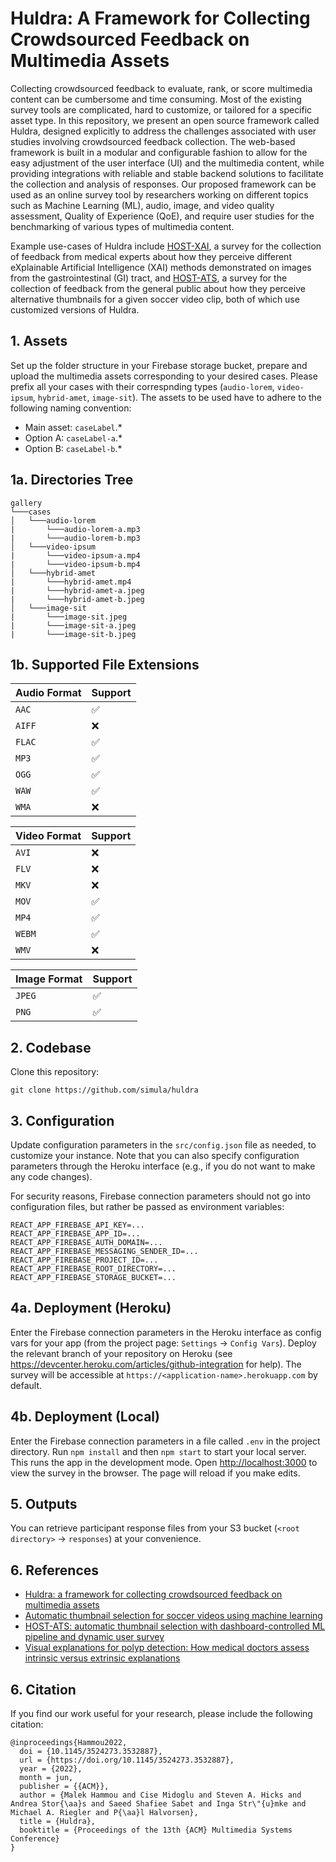 # Huldra: A Framework for Collecting Crowdsourced Feedback on Multimedia Assets

Collecting crowdsourced feedback to evaluate, rank, or score multimedia content can be cumbersome and time consuming. Most of the existing survey tools are complicated, hard to customize, or tailored for a specific asset type. In this repository, we present an open source framework called Huldra, designed explicitly to address the challenges associated with user studies involving crowdsourced feedback collection. The web-based framework is built in a modular and configurable fashion to allow for the easy adjustment of the user interface (UI) and the multimedia content, while providing integrations with reliable and stable backend solutions to facilitate the collection and analysis of responses. 
Our proposed framework can be used as an online survey tool by researchers working on different topics such as Machine Learning (ML), audio, image, and video quality assessment, Quality of Experience (QoE), and require user studies for the benchmarking of various types of multimedia content. 

Example use-cases of Huldra include [HOST-XAI](https://host-xai.herokuapp.com), a survey for the collection of feedback from medical experts about how they perceive different eXplainable Artificial Intelligence (XAI) methods demonstrated on images from the gastrointestinal (GI) tract, and [HOST-ATS](https://host-ats.herokuapp.com), a survey for the collection of feedback from the general public about how they perceive alternative thumbnails for a given soccer video clip, both of which use customized versions of Huldra. 

## 1. Assets

Set up the folder structure in your Firebase storage bucket, prepare and upload the multimedia assets corresponding to your desired cases. Please prefix all your cases with their correspnding types (`audio-lorem`, `video-ipsum`, `hybrid-amet`, `image-sit`). The assets to be used have to adhere to the following naming convention:
- Main asset: `caseLabel`.*
- Option A: `caseLabel-a`.*
- Option B: `caseLabel-b`.*

## 1a. Directories Tree

```
gallery 
└───cases
│   └───audio-lorem
|       └───audio-lorem-a.mp3   
|       └───audio-lorem-b.mp3  
│   └───video-ipsum
|       └───video-ipsum-a.mp4
|       └───video-ipsum-b.mp4
│   └───hybrid-amet
|       └───hybrid-amet.mp4   
|       └───hybrid-amet-a.jpeg
|       └───hybrid-amet-b.jpeg 
│   └───image-sit
|       └───image-sit.jpeg  
|       └───image-sit-a.jpeg
|       └───image-sit-b.jpeg 
```
## 1b. Supported File Extensions

| Audio Format | Support |
| ------------- | ------------- |
| `AAC`  | ✅   |
| `AIFF`  | ❌  |
| `FLAC`  | ✅   |
| `MP3`  | ✅   |
| `OGG`  | ✅   |
| `WAW`  | ✅   |
| `WMA`  | ❌  |

| Video Format | Support |
| ------------- | ------------- |
| `AVI`  | ❌  |
| `FLV`  | ❌  |
| `MKV`  | ❌  |
| `MOV`  | ✅   |
| `MP4`  | ✅   |
| `WEBM`  | ✅   |
| `WMV`  | ❌  |

| Image Format | Support |
| ------------- | ------------- |
| `JPEG`  | ✅   |
| `PNG`  | ✅  |




## 2. Codebase

Clone this repository:

`git clone https://github.com/simula/huldra`

## 3. Configuration

Update configuration parameters in the `src/config.json` file as needed, to customize your instance. 
Note that you can also specify configuration parameters through the Heroku interface (e.g., if you do not want to make any code changes). 

For security reasons, Firebase connection parameters should not go into configuration files, but rather be passed as environment variables: 

````
REACT_APP_FIREBASE_API_KEY=...
REACT_APP_FIREBASE_APP_ID=...
REACT_APP_FIREBASE_AUTH_DOMAIN=...
REACT_APP_FIREBASE_MESSAGING_SENDER_ID=...
REACT_APP_FIREBASE_PROJECT_ID=...
REACT_APP_FIREBASE_ROOT_DIRECTORY=...
REACT_APP_FIREBASE_STORAGE_BUCKET=...
````

## 4a. Deployment (Heroku)

Enter the Firebase connection parameters in the Heroku interface as config vars for your app (from the project page: `Settings` -> `Config Vars`). 
Deploy the relevant branch of your repository on Heroku (see https://devcenter.heroku.com/articles/github-integration for help). 
The survey will be accessible at `https://<application-name>.herokuapp.com` by default. 

## 4b. Deployment (Local)

Enter the Firebase connection parameters in a file called `.env` in the project directory. 
Run `npm install` and then `npm start` to start your local server. This runs the app in the development mode. 
Open [http://localhost:3000](http://localhost:3000) to view the survey in the browser. 
The page will reload if you make edits. 

## 5. Outputs

You can retrieve participant response files from your S3 bucket (`<root directory>` -> `responses`) at your convenience.

## 6. References
* [Huldra: a framework for collecting crowdsourced feedback on multimedia assets](https://dl.acm.org/doi/abs/10.1145/3524273.3532887)
* [Automatic thumbnail selection for soccer videos using machine learning](https://dl.acm.org/doi/abs/10.1145/3524273.3528182)
* [HOST-ATS: automatic thumbnail selection with dashboard-controlled ML pipeline and dynamic user survey](https://dl.acm.org/doi/abs/10.1145/3524273.3532908)
* [Visual explanations for polyp detection: How medical doctors assess intrinsic versus extrinsic explanations
](https://arxiv.org/abs/2204.00617)
 ## 6. Citation
 If you find our work useful for your research, please include the following citation:
```
@inproceedings{Hammou2022,
  doi = {10.1145/3524273.3532887},
  url = {https://doi.org/10.1145/3524273.3532887},
  year = {2022},
  month = jun,
  publisher = {{ACM}},
  author = {Malek Hammou and Cise Midoglu and Steven A. Hicks and Andrea Stor{\aa}s and Saeed Shafiee Sabet and Inga Str\"{u}mke and Michael A. Riegler and P{\aa}l Halvorsen},
  title = {Huldra},
  booktitle = {Proceedings of the 13th {ACM} Multimedia Systems Conference}
}
```



